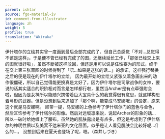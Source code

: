 ```yaml
---
parent: ishtar
source: fgo-material-iv
id: comment-from-illustrator
language: zh
weight: 5
profile: true
translation: "Akiraka"
---
```


伊什塔尔的立绘其实曾一度画到最后全部完成的了，但自己总感觉「不对…总觉得不该是这样」，于是便不管已经有完成了的图，还继续延长工作，「那张已经交上来的图就很好啦」，虽然不断被这样驳回，但还是用可以说是任性妄为的形式，终于在交上第三张草图的时候得到了「唔…如果是这张的话…」的承诺，这样强行替换之后的便是现在的伊什塔尔的立绘。
因为最开始的立绘又紧张又着急画出来的动作很僵硬，所以自己觉得能更换真是太好了。因为伊什塔尔是司掌战争的女神，要说的话其实适合的职阶相对而言是怎样都行啦，虽然当Archer是有点牵强附会啦，但因为是女神所以能随兴携带着巨大宝具什么的我觉得很有意思，就这样构思着弓形的武器。但是没想到后来追加了「那个啊，能变成马安娜哦」的设定，原来这个就是马安娜啊。
顺带一提，马安娜的上色参考了伊什塔尔门的蓝色与金色，然后耳饰参考了伊什塔尔的形像。然后对远坂凛来说，说起Archer的形象的话…所以一破时给她缠上了腰布。虽然她的肌肤露出是有点多，但这是考虑到了伊什塔尔的神明性质以及美索不达米亚的文化层面，似乎是让人看见肌肤会比较好呢…什么的…。
没想到后来在夏天也登场了呢，嗯。（森井しづき）
